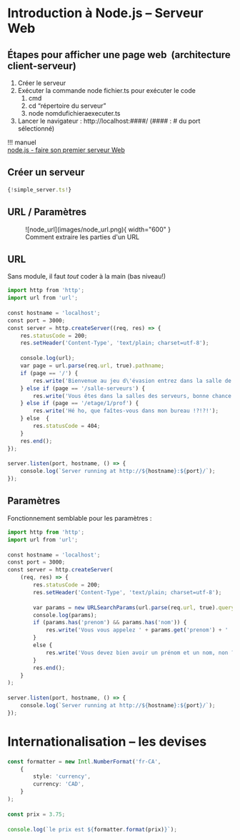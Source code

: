 # Introduction à Node.js – Serveur Web  

## Étapes pour afficher une page web  (architecture client-serveur)  
1. Créer le serveur
2. Exécuter la commande node fichier.ts pour exécuter le code
    1. cmd
    2. cd “répertoire du serveur”
    3. node nomdufichieraexecuter.ts
3. Lancer le navigateur : http://localhost:####/ (#### : # du port sélectionné)

!!! manuel  
    [node.js - faire son premier serveur Web](https://nodejs.org/fr/docs/guides/getting-started-guide)  


## Créer un serveur  

``` ts title="simple_serveur.ts"  
{!simple_server.ts!}
```

## URL / Paramètres  

<figure markdown>
  ![node_url](images/node_url.png){ width="600" }
  <figcaption>Comment extraire les parties d'un URL</figcaption>
</figure>


## URL  

Sans module, il faut _tout_ coder à la main (bas niveau!)  

``` ts title="serveur_sans_module.ts"
import http from 'http';
import url from 'url';

const hostname = 'localhost';
const port = 3000;
const server = http.createServer((req, res) => {
    res.statusCode = 200;
    res.setHeader('Content-Type', 'text/plain; charset=utf-8');
 
    console.log(url);
    var page = url.parse(req.url, true).pathname;
    if (page == '/') {
        res.write('Bienvenue au jeu d\'évasion entrez dans la salle de regroupement.');
    } else if (page == '/salle-serveurs') {
        res.write('Vous êtes dans la salles des serveurs, bonne chance !');
    } else if (page == '/etage/1/prof') {
        res.write('Hé ho, que faîtes-vous dans mon bureau !?!?!');
    } else  {
        res.statusCode = 404;
    }
    res.end();
});

server.listen(port, hostname, () => {
    console.log(`Server running at http://${hostname}:${port}/`);
});
```

## Paramètres  

Fonctionnement semblable pour les paramètres :  

``` ts title="serveur_sans_module.ts"  
import http from 'http';
import url from 'url';

const hostname = 'localhost';
const port = 3000;
const server = http.createServer(
    (req, res) => {
        res.statusCode = 200;
        res.setHeader('Content-Type', 'text/plain; charset=utf-8');
        
        var params = new URLSearchParams(url.parse(req.url, true).query);
        console.log(params);
        if (params.has('prenom') && params.has('nom')) {
            res.write('Vous vous appelez ' + params.get('prenom') + ' ' + params.get('nom'));
        }
        else {
            res.write('Vous devez bien avoir un prénom et un nom, non ?');
        }
        res.end();
    }
);

server.listen(port, hostname, () => {
    console.log(`Server running at http://${hostname}:${port}/`);
});

```

# Internationalisation – les devises  

``` ts title="format_devise.ts"
const formatter = new Intl.NumberFormat('fr-CA', 
    {
        style: 'currency',
        currency: 'CAD',
    }
);

const prix = 3.75;

console.log(`le prix est ${formatter.format(prix)}`);
```  

